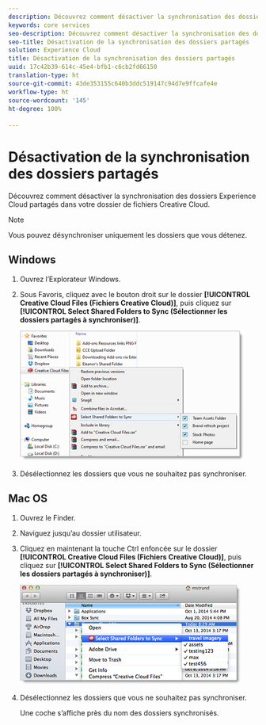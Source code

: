 ```yaml
---
description: Découvrez comment désactiver la synchronisation des dossiers Experience Cloud partagés dans votre dossier de fichiers Creative Cloud.
keywords: core services
seo-description: Découvrez comment désactiver la synchronisation des dossiers Experience Cloud partagés dans votre dossier de fichiers Creative Cloud.
seo-title: Désactivation de la synchronisation des dossiers partagés
solution: Experience Cloud
title: Désactivation de la synchronisation des dossiers partagés
uuid: 17c42b39-614c-45e4-bfb1-c6cb2fd66150
translation-type: ht
source-git-commit: 43de353155c640b3ddc519147c94d7e9ffcafe4e
workflow-type: ht
source-wordcount: '145'
ht-degree: 100%

---
```



# Désactivation de la synchronisation des dossiers partagés

Découvrez comment désactiver la synchronisation des dossiers Experience Cloud partagés dans votre dossier de fichiers Creative Cloud.

>[!NOTE]
>
>Vous pouvez désynchroniser uniquement les dossiers que vous détenez.

## Windows

1. Ouvrez l’Explorateur Windows.

1. Sous Favoris, cliquez avec le bouton droit sur le dossier **[!UICONTROL Creative Cloud Files (Fichiers Creative Cloud)]**, puis cliquez sur **[!UICONTROL Select Shared Folders to Sync (Sélectionner les dossiers partagés à synchroniser)]**.

   ![](assets/select_sync_folders.png)

1. Désélectionnez les dossiers que vous ne souhaitez pas synchroniser.

## Mac OS

1. Ouvrez le Finder.

1. Naviguez jusqu’au dossier utilisateur.

1. Cliquez en maintenant la touche Ctrl enfoncée sur le dossier **[!UICONTROL Creative Cloud Files (Fichiers Creative Cloud)]**, puis cliquez sur **[!UICONTROL Select Shared Folders to Sync (Sélectionner les dossiers partagés à synchroniser)]**.

   ![](assets/select_sync_folders_mac.png)

1. Désélectionnez les dossiers que vous ne souhaitez pas synchroniser.

   Une coche s’affiche près du nom des dossiers synchronisés.